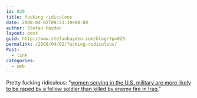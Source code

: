 ```yaml
---
id: 829
title: fucking ridiculous
date: 2008-04-02T09:53:19+00:00
author: Stefan Hayden
layout: post
guid: http://www.stefanhayden.com/blog/?p=829
permalink: /2008/04/02/fucking-ridiculous/
Post:
  - link
categories:
  - web
---
```

Pretty fucking ridiculous: "<a href="http://feministing.com/archives/008919.html">women serving in the U.S. military are more likely to be raped by a fellow soldier than killed by enemy fire in Iraq.</a>"